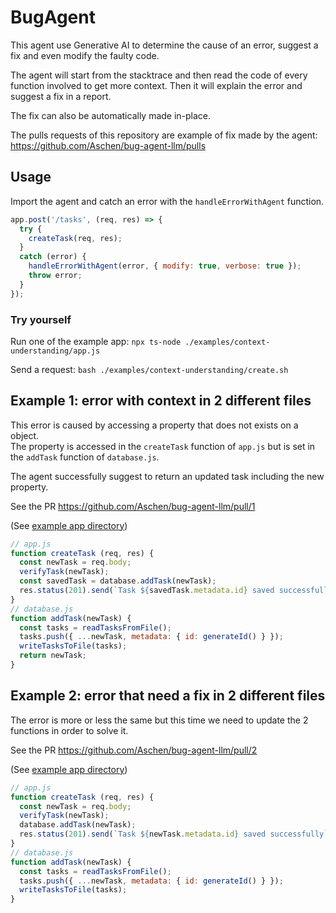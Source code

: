 # BugAgent

This agent use Generative AI to determine the cause of an error, suggest a fix and even modify the faulty code.

The agent will start from the stacktrace and then read the code of every function involved to get more context. Then it will explain the error and suggest a fix in a report.

The fix can also be automatically made in-place.

The pulls requests of this repository are example of fix made by the agent: https://github.com/Aschen/bug-agent-llm/pulls

## Usage

Import the agent and catch an error with the `handleErrorWithAgent` function.

```js
app.post('/tasks', (req, res) => {
  try {
    createTask(req, res);
  }  
  catch (error) {
    handleErrorWithAgent(error, { modify: true, verbose: true });
    throw error;
  }
});
```

### Try yourself

Run one of the example app: `npx ts-node ./examples/context-understanding/app.js`

Send a request: `bash ./examples/context-understanding/create.sh`

## Example 1: error with context in 2 different files

This error is caused by accessing a property that does not exists on a object.  
The property is accessed in the `createTask` function of `app.js` but is set in the `addTask` function of `database.js`.

The agent successfully suggest to return an updated task including the new property.

See the PR https://github.com/Aschen/bug-agent-llm/pull/1

(See [example app directory](examples/context-understanding))

```js
// app.js
function createTask (req, res) {
  const newTask = req.body;
  verifyTask(newTask);
  const savedTask = database.addTask(newTask);
  res.status(201).send(`Task ${savedTask.metadata.id} saved successfully`);
}
// database.js
function addTask(newTask) {
  const tasks = readTasksFromFile();
  tasks.push({ ...newTask, metadata: { id: generateId() } });
  writeTasksToFile(tasks);
  return newTask;
}
```

## Example 2: error that need a fix in 2 different files

The error is more or less the same but this time we need to update the 2 functions in order to solve it.

See the PR https://github.com/Aschen/bug-agent-llm/pull/2

(See [example app directory](examples/fix-two-files))

```js
// app.js
function createTask (req, res) {
  const newTask = req.body;
  verifyTask(newTask);
  database.addTask(newTask);
  res.status(201).send(`Task ${newTask.metadata.id} saved successfully`);
}
// database.js
function addTask(newTask) {
  const tasks = readTasksFromFile();
  tasks.push({ ...newTask, metadata: { id: generateId() } });
  writeTasksToFile(tasks);
}
```

